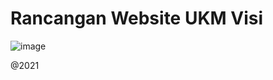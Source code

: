 # Rancangan Website UKM Visi
![image](https://user-images.githubusercontent.com/93269134/220547117-30dab140-2455-4506-8f6b-8121efa28a05.png)

@2021
